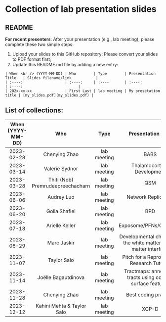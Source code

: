 # Collection of lab presentation slides

## README
**For recent presenters**: After your presentation (e.g., lab meeting), please complete these two simple steps:

1. Upload your slides to this GitHub repository: Please convert your slides to PDF format first;
2. Update this README.md file by adding a new entry:

```
| When <br /> (YYYY-MM-DD) | Who        | Type        | Presentation Title   | Slides filename/link           |
| :----:                   | :----:     | :----       | :----:               | :----:                         |
| 202x-xx-xx               | First Last | lab meeting | My presetation title | [my_slides.pdf](my_slides.pdf) |
```

## List of collections:
| When <br /> (YYYY-MM-DD) | Who  | Type | Presentation Title  | Slides filename/link    |
| :----:        | :----:   | :----:     | :----:         | :----:        |
| 2023-02-28 | Chenying Zhao | lab meeting | BABS | [labMeeting_BABS_Chenying_toLab_20230228.pdf](labMeeting_BABS_Chenying_toLab_20230228.pdf) |
| 2023-03-14 | Valerie Sydnor | lab meeting | Thalamocortical Development | [Sydnor_LabMeeting_3.14.23_ThalamocorticalDevelopment.pdf](Sydnor_LabMeeting_3.14.23_ThalamocorticalDevelopment.pdf) |
| 2023-03-28 | Thiti (Nob) Premrudeepreechacharn | lab meeting | QSM | [Premrudeepreechacharn_LabMeeting_03.28.23_QSM.pdf](Premrudeepreechacharn_LabMeeting_03.28.23_QSM.pdf) |
| 2023-06-06 | Audrey Luo | lab meeting | Network Replication | [Luo_NetworkReplication.pdf](Luo_NetworkReplication.pdf) |
| 2023-06-20 | Golia Shafiei | lab meeting | BPD | [Shafiei_LabMeeting_6.20.23_BPD.pdf](Shafiei_LabMeeting_6.20.23_BPD.pdf) |
| 2023-07-18 | Arielle Keller | lab meeting | Exposome/PFNs/Cognition | [Part 1](https://github.com/PennLINC/labSlides/blob/master/Keller_LabMeeting_071823_compressed_part1.pdf) [Part 2](https://github.com/PennLINC/labSlides/blob/master/Keller_LabMeeting_071823_compressed_part2.pdf) |
| 2023-08-29 | Marc Jaskir | lab meeting | Developmental changes in the white matter - grey matter interface  | [Jaskir_Rotation_Talk_TDS_Summer2023.pdf](Jaskir_Rotation_Talk_TDS_Summer2023.pdf) |
| 2023-11-07 | Taylor Salo | lab meeting | Pitch for a Reproducible Research Tutorial | [20231107_Salo_Processing_Tutorial_Proposal.pdf](20231107_Salo_Processing_Tutorial_Proposal.pdf) |
| 2023-11-14 | Joëlle Bagautdinova | lab meeting | Tractmaps: annotating tracts using cortical surface features | [Bagautdinova_labmeeting_tractmaps_11142023.pdf](Bagautdinova_labmeeting_tractmaps_11142023.pdf) |
| 2023-11-28 | Chenying Zhao | lab meeting | Best coding practice | [best_coding_practice_20231128_toLab.pdf](best_coding_practice_20231128_toLab.pdf) |
| 2023-12-12 | Kahini Mehta & Taylor Salo | lab meeting | XCP-D | [XCP-D](https://github.com/PennLINC/labSlides/blob/master/Copy%20of%20XCP-D_%20Extensible%20Connectivity%20Pipeline-DCAN.pdf)
